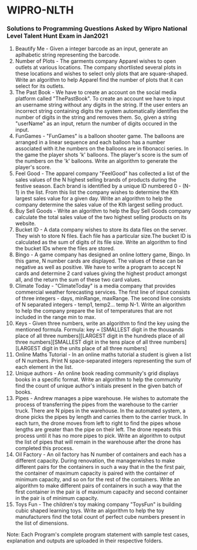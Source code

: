 # WIPRO-NLTH
### Solutions to Programming Questions Asked by Wipro National Level Talent Hunt Exam in Jan2021

1. Beautify Me - Given a integer barcode as an input, generate an aplhabetic string representing the barcode.
2. Number of Plots - The garments company Apparel wishes to open outlets at various locations. The company shortlisted several plots in these locations and wishes to select only plots that are square-shaped. Write an algorithm to help Apparel find the number of plots that it can select for its outlets.
3. The Past Book - We have to create an account on the social media platform called "ThePastBook". To create an account we have to input an username string without any digits in the string.  If the user enters an incorrect string containing digits the system automatically identifies the number of digits in the string and removes them. So, given a string "userName" as an input, return the number of digits occured in the input.
4. FunGames - "FunGames" is a balloon shooter game.  The balloons are arranged in a linear sequence and each balloon has a number associated with it.he numbers on the balloons are in fibonacci series. In the game the player shots 'k' balloons. The player's score is the sum of the numbers on the 'k' balloons. Write an algorithm to generate the player's score.
5. Feel Good - The apparel company "FeelGood" has collected a list of the sales values of the N highest selling brands of products during the festive season. Each brand is identified by a unique ID numbered 0 - (N-1) in the list. From this list the company wishes to determine the Kth largest sales value for a given day. Write an algorithm to help the company determine the sales value of the Kth largest selling product.
6. Buy Sell Goods - Write an algorithm to help the Buy Sell Goods company calculate the total sales value of the two highest selling products on its website.
7. Bucket ID - A data company wishes to store its data files on the server. They wish to store N files. Each file has a particular size.The bucket ID is calculated as the sum of digits of its file size. Write an algorithm to find the bucket IDs where the files are stored.
8. Bingo - A game company has designed an online lottery game, Bingo. In this game, N number cards are displayed. The values of these can be negative as well as positive. We have to write a program to accept N cards and determine 2 card values giving the highest product amongst all, and the return the sum of these two card values.
9. Climate Today - "ClimateToday" is a media company that provides commercial weather forecasting services. The first line of input consists of three integers - days, minRange, maxRange. The second line consists of N separated integers - temp1, temp2... temp N-1. Write an algorithm to help the company prepare the list of temperatures that are not included in the range min to max.
10. Keys - Given three numbers, write an algorithm to find the key using the mentioned formula. Formula:  key = [SMALLEST digit in the thousands place of all three numbers][LARGEST digit in the hundreds place of all three numbers][SMALLEST digit in the tens place of all three numbers][LARGEST digit in the units place of all three numbers]
11. Online Maths Tutorial - In an online maths tutorial a student is given a list of N numbers. Print N space-separated integers representing the sum of each element in the list.
12. Unique authors - An online book reading community's grid displays books in a specific format. Write an algorithm to help the community find the count of unique author's initials present in the given batch of books.
13. Pipes -  Andrew manages a pipe warehouse. He wishes to automate the process of transferring the pipes from the warehouse to the carrier truck. There are N pipes in the warehouse. In the automated system, a drone picks the pipes by length and carries them to the carrier truck. In each turn, the drone moves from left to right to find the pipes whose lengths are greater than the pipe on their left. The drone repeats this process until it has no more pipes to pick. Write an algorithm to output the list of pipes that will remain in the warehouse after the drone has completed this process.
14. Oil Factory - An oil factory has N number of containers and each has a different capacity. During renovation, the managerwishes to make different pairs for the containers in such a way that in the the first pair, the container of maximum capacity is paired with the container of minimum capacity, and so on for the rest of the containers. Write an algorithm to make different pairs of containers in such a way that the first container in the pair is of maximum capacity and second container in the pair is of minimum capacity. 
15. Toys Fun - The children's toy making company "ToysFun" is building cubic shaped learning toys. Write an algorithm to help the toy manufacturers find the total count of perfect cube numbers present in the list of dimensions.

Note: Each Program's complete program statement with sample test cases, explanation and outputs are uploaded in their respective folders.

